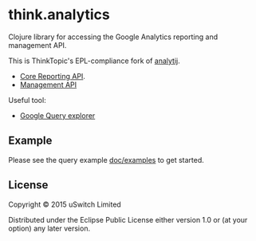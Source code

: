 # think.analytics

Clojure library for accessing the Google Analytics reporting and management API.

This is ThinkTopic's EPL-compliance fork of [analytij](https://github.com/uswitch/analytij). 

* [Core Reporting API](https://developers.google.com/analytics/devguides/reporting/core/v3/).
* [Management API](https://developers.google.com/analytics/devguides/config/mgmt/v3/mgmtReference/)

Useful tool:
* [Google Query explorer](https://ga-dev-tools.appspot.com/query-explorer/)

## Example

Please see the query example [doc/examples](doc/examples) to get started.

## License

Copyright © 2015 uSwitch Limited

Distributed under the Eclipse Public License either version 1.0 or (at
your option) any later version.
